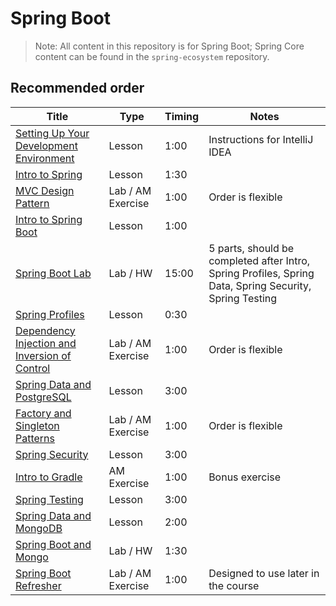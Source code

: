 # Spring Boot

> Note: All content in this repository is for Spring Boot; Spring Core content can be found in the `spring-ecosystem` repository.

## Recommended order

Title | Type | Timing | Notes 
----- | ---- | --     | -----
[Setting Up Your Development Environment](./development-environment-lesson) | Lesson   | 1:00 | Instructions for IntelliJ IDEA 
[Intro to Spring](./spring-overview-lesson)      | Lesson      | 1:30 | 
[MVC Design Pattern](./spring-design-patterns/mvc-design-pattern.md) | Lab / AM Exercise | 1:00 | Order is flexible
[Intro to Spring Boot](./spring-boot-overview-lesson)      | Lesson      | 1:00 | 
[Spring Boot Lab](./spring-boot-lab)      | Lab / HW    | 15:00 | 5 parts, should be completed after Intro, Spring Profiles, Spring Data, Spring Security, Spring Testing
[Spring Profiles](./spring-profiles-lesson)      | Lesson      | 0:30 | 
[Dependency Injection and Inversion of Control](./spring-design-patterns/dependency-injection-inversion-of-control.md) | Lab / AM Exercise | 1:00 | Order is flexible
[Spring Data and PostgreSQL](./spring-data-postgresql-lesson) | Lesson  | 3:00 |
[Factory and Singleton Patterns](./spring-design-patterns/factory-singleton.md) | Lab / AM Exercise | 1:00 | Order is flexible
[Spring Security](./spring-boot-security-lesson) | Lesson   | 3:00 | 
[Intro to Gradle](./gradle-intro)        | AM Exercise | 1:00 | Bonus exercise
[Spring Testing](./spring-boot-testing-lesson) | Lesson   | 3:00 | 
[Spring Data and MongoDB](./spring-data-mongodb-lesson) | Lesson   | 2:00 |
[Spring Boot and Mongo](./spring-boot-mongo-lab)        | Lab / HW | 1:30 |
[Spring Boot Refresher](./spring-boot-refresher)        | Lab / AM Exercise | 1:00 | Designed to use later in the course



